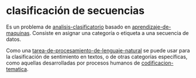 # clasificación de secuencias

Es un problema de [analisis-clasificatorio](analisis-clasificatorio.md) basado en [aprendizaje-de-maquinas](aprendizaje-de-maquinas.md). Consiste en asignar una categoría o etiqueta a una secuencia de datos.

Como una [tarea-de-procesamiento-de-lenguaje-natural](tarea-de-procesamiento-de-lenguaje-natural.md) se puede usar para la clasificación de sentimiento en textos, o de otras categorías específicas, como aquellas desarrolladas por procesos humanos de [codificacion-tematica](codificacion-tematica.md).
